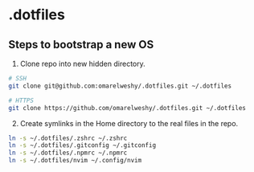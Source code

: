 # .dotfiles

## Steps to bootstrap a new OS

1. Clone repo into new hidden directory.

```zsh
# SSH
git clone git@github.com:omarelweshy/.dotfiles.git ~/.dotfiles

# HTTPS
git clone https://github.com/omarelweshy/.dotfiles.git ~/.dotfiles
```

2. Create symlinks in the Home directory to the real files in the repo.

```zsh
ln -s ~/.dotfiles/.zshrc ~/.zshrc
ln -s ~/.dotfiles/.gitconfig ~/.gitconfig
ln -s ~/.dotfiles/.npmrc ~/.npmrc
ln -s ~/.dotfiles/nvim ~/.config/nvim
```
